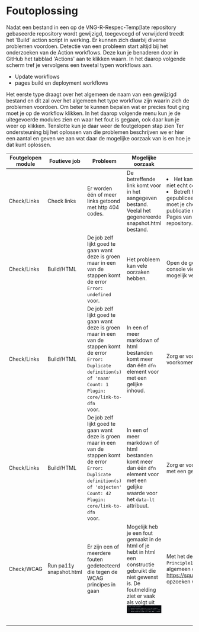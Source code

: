 # Foutoplossing

Nadat een bestand in een op de VNG-R-Respec-Temp[late repository gebaseerde repository wordt gewijzigd, toegevoegd of verwijderd treedt het 'Build' action script in werking. Er kunnen zich daarbij diverse problemen voordoen.
Detectie van een probleem start altijd bij het onderzoeken van de Action workflows. Deze kun je benaderen door in GitHub het tabblad 'Actions' aan te klikken waarn. In het daarop volgende scherm tref je vervolgens een tweetal typen workflows aan.

* Update workflows
* pages build en deployment workflows

Het eerste type draagt over het algemeen de naam van een gewijzigd bestand en dit zal over het algemeen het type workflow zijn waarin zich de problemen voordoen. Om beter te kunnen bepalen wat er precies fout ging moet je op de workflow klikken.
In het daarop volgende menu kun je de uitegevoerde modules zien en waar het fout is gegaan, ook daar kun je weer op klikken. Tenslotte kun je daar weer de foutgelopen stap zien
Ter ondersteuning bij het oplossen van die problemen beschrijven we er hier een aantal en geven we aan wat daar de mogelijke oorzaak van is en hoe je dat kunt oplossen.

| Foutgelopen module | Foutieve job | Probleem | Mogelijke oorzaak | Oplossing |
| --- | --- | --- | --- | --- |
| Check/Links | Check links | Er worden één of meer links getoond met http 404 codes. | De betreffende link komt voor in het aangegeven bestand. Veelal het gegenereerde snapshot.html bestand. | <li>Het kan een in het document voorkomende url betreffen die niet echt correct hoeft te zijn. In dat geval kun je hem negeren.</li><li>Betreft het de link die vermeldt staat bij 'Deze versie', 'Laatst gepubliceerde versie', 'Laatste werkversie' of 'Vorige versie' dan moet je checken of de url wel overeenkomt met een in de publicatie repository geplaatste versie of met de url van de GitHub Pages van de Respec repository zelf. Corrigeer evt. de publicatie repository.</li> |
| Check/Links | Build/HTML | De job zelf lijkt goed te gaan want deze is groen maar in een van de stappen komt de error `Error:  undefined` voor.| Het probleem kan vele oorzaken hebben. | Open de gegenereerde GitHub Pages pagina en druk op F12. In de console view wordt de javascript error getoond. Deze kan je mogelijk verder brengen. |
| Check/Links | Build/HTML | De job zelf lijkt goed te gaan want deze is groen maar in een van de stappen komt de error `Error:  Duplicate definition(s) of 'naam'`<br/>`Count: 1`<br/>`Plugin: core/link-to-dfn`<br/> voor.| In een of meer markdown of html bestanden komt meer dan één `dfn` element voor met een gelijke inhoud. | Zorg er voor dat er geen duplicaat `dfn` elementen meer voorkomen. |
| Check/Links | Build/HTML | De job zelf lijkt goed te gaan want deze is groen maar in een van de stappen komt de error `Error:  Duplicate definition(s) of 'objecten'`<br/>`Count: 42`<br/>`Plugin: core/link-to-dfn`<br/> voor.| In een of meer markdown of html bestanden komt meer dan één `dfn` element voor met een gelijke waarde voor het `data-lt` attribuut. | Zorg er voor dat er geen twee of meer `dfn` elementen voorkomen met een gelijke waarde voor het `data-lt` attribuut. |
| Check/WCAG | Run pa11y snapshot.html | Er zijn een of meerdere fouten gedetecteerd die tegen de WCAG principes in gaan | Mogelijk heb je een fout gemaakt in de html of je hebt in html een constructie gebruikt die niet gewenst is. De foutmelding ziet er vaak als volgt uit<br/>![Foutmelding](./media/Foutmelding.png) | Met het deel achter `WCAG2AA.` bijv. `Principle1.Guideline1_3.1_3_1.H49.AlignAttr` kun je over het algemeen op internet (bijv. op https://squizlabs.github.io/HTML_CodeSniffer/Standards/WCAG2/) opzoeken wat het probleem is. |
|  |  |  |  |  |
|  |  |  |  |  |
|  |  |  |  |  |
|  |  |  |  |  |
|  |  |  |  |  |
